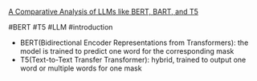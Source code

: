 [A Comparative Analysis of LLMs like BERT, BART, and T5](https://medium.com/@zaiinn440/a-comparative-analysis-of-llms-like-bert-bart-and-t5-a4a873251ff)

#BERT #T5 #LLM #introduction 

- BERT(Bidirectional Encoder Representations from Transformers): the model is trained to predict one word for the corresponding mask
- T5(Text-to-Text Transfer Transformer): hybrid, trained to output one word or multiple words for one mask
